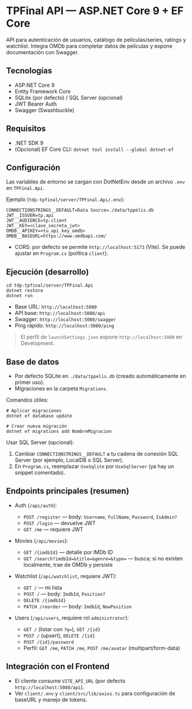 # TPFinal API — ASP.NET Core 9 + EF Core

API para autenticación de usuarios, catálogo de películas/series, ratings y watchlist. Integra OMDb para completar datos de películas y expone documentación con Swagger.

## Tecnologías

- ASP.NET Core 9
- Entity Framework Core
- SQLite (por defecto) / SQL Server (opcional)
- JWT Bearer Auth
- Swagger (Swashbuckle)

## Requisitos

- .NET SDK 9
- (Opcional) EF Core CLI: `dotnet tool install --global dotnet-ef`

## Configuración

Las variables de entorno se cargan con DotNetEnv desde un archivo `.env` en `TPFinal.Api`.

Ejemplo (`tdp-tpfinal/server/TPFinal.Api/.env`):

```
CONNECTIONSTRINGS__DEFAULT=Data Source=./data/tppelis.db
JWT__ISSUER=tp.api
JWT__AUDIENCE=tp.client
JWT__KEY=<clave_secreta_jwt>
OMDB__APIKEY=<tu_api_key_omdb>
OMDB__BASEURL=https://www.omdbapi.com/
```

- CORS: por defecto se permite `http://localhost:5173` (Vite). Se puede ajustar en `Program.cs` (política `client`).

## Ejecución (desarrollo)

```
cd tdp-tpfinal/server/TPFinal.Api
dotnet restore
dotnet run
```

- Base URL: `http://localhost:5080`
- API base: `http://localhost:5080/api`
- Swagger: `http://localhost:5080/swagger`
- Ping rápido: `http://localhost:5080/ping`

> El perfil de `launchSettings.json` expone `http://localhost:5080` en Development.

## Base de datos

- Por defecto SQLite en `./data/tppelis.db` (creado automáticamente en primer uso).
- Migraciones en la carpeta `Migrations`.

Comandos útiles:

```
# Aplicar migraciones
dotnet ef database update

# Crear nueva migración
dotnet ef migrations add NombreMigracion
```

Usar SQL Server (opcional):

1) Cambiar `CONNECTIONSTRINGS__DEFAULT` a tu cadena de conexión SQL Server (por ejemplo, LocalDB o SQL Server).  
2) En `Program.cs`, reemplazar `UseSqlite` por `UseSqlServer` (ya hay un snippet comentado).

## Endpoints principales (resumen)

- Auth (`/api/auth`):
  - `POST /register` — body: `Username`, `FullName`, `Password`, `IsAdmin?`
  - `POST /login` — devuelve JWT
  - `GET /me` — requiere JWT

- Movies (`/api/movies`):
  - `GET /{imdbId}` — detalle por IMDb ID
  - `GET /search?imdbId=&title=&genre=&type=` — busca; si no existen localmente, trae de OMDb y persiste

- Watchlist (`/api/watchlist`, requiere JWT):
  - `GET /` — mi lista
  - `POST /` — body: `ImdbId`, `Position?`
  - `DELETE /{imdbId}`
  - `PATCH /reorder` — body: `ImdbId`, `NewPosition`

- Users (`/api/users`, requiere rol `administrator`):
  - `GET /` (listar con `?q=`), `GET /{id}`
  - `POST /` (upsert), `DELETE /{id}`
  - `POST /{id}/password`
  - Perfil: `GET /me`, `PATCH /me`, `POST /me/avatar` (multipart/form-data)

## Integración con el Frontend

- El cliente consume `VITE_API_URL` (por defecto `http://localhost:5080/api`).
- Ver `client/.env` y `client/src/lib/axios.ts` para configuración de baseURL y manejo de tokens.

